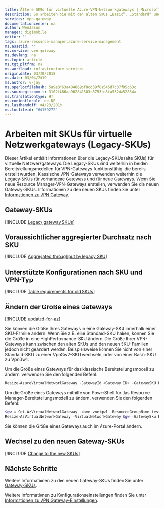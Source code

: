 ```yaml
---
title: Ältere SKUs für virtuelle Azure-VPN-Netzwerkgateways | Microsoft-Dokumentation
description: So arbeiten Sie mit den alten SKUs „Basic“, „Standard“ und „HighPerformance“ für virtuelle Netzwerkgateways.
services: vpn-gateway
documentationcenter: na
author: WenJason
manager: digimobile
editor: ''
tags: azure-resource-manager,azure-service-management
ms.assetid: ''
ms.service: vpn-gateway
ms.devlang: na
ms.topic: article
ms.tgt_pltfrm: na
ms.workload: infrastructure-services
origin.date: 03/20/2018
ms.date: 03/04/2019
ms.author: v-jay
ms.openlocfilehash: 5a9e3f63a484069bf8cd39f8a545d7c37f05c63c
ms.sourcegitcommit: 3102f886aa962842303c8753fe8fa5324a52834a
ms.translationtype: HT
ms.contentlocale: de-DE
ms.lasthandoff: 04/23/2019
ms.locfileid: "66159272"
---
```

# <a name="working-with-virtual-network-gateway-skus-legacy-skus"></a>Arbeiten mit SKUs für virtuelle Netzwerkgateways (Legacy-SKUs)

Dieser Artikel enthält Informationen über die Legacy-SKUs (alte SKUs) für virtuelle Netzwerkgateways. Die Legacy-SKUs sind weiterhin in beiden Bereitstellungsmodellen für VPN-Gateways funktionsfähig, die bereits erstellt wurden. Klassische VPN-Gateways verwenden weiterhin die Legacy-SKUs für vorhandene Gateways und für neue Gateways. Wenn Sie neue Resource Manager-VPN-Gateways erstellen, verwenden Sie die neuen Gateway-SKUs. Informationen zu den neuen SKUs finden Sie unter [Informationen zu VPN Gateway](vpn-gateway-about-vpngateways.md).

## <a name="gwsku"></a>Gateway-SKUs

[!INCLUDE [Legacy gateway SKUs](../../includes/vpn-gateway-gwsku-legacy-include.md)]

## <a name="agg"></a>Voraussichtlicher aggregierter Durchsatz nach SKU

[!INCLUDE [Aggregated throughput by legacy SKU](../../includes/vpn-gateway-table-gwtype-legacy-aggtput-include.md)]

## <a name="config"></a>Unterstützte Konfigurationen nach SKU und VPN-Typ

[!INCLUDE [Table requirements for old SKUs](../../includes/vpn-gateway-table-requirements-legacy-sku-include.md)]

## <a name="resize"></a>Ändern der Größe eines Gateways

[!INCLUDE [updated-for-az](../../includes/updated-for-az.md)]

Sie können die Größe Ihres Gateways in eine Gateway-SKU innerhalb einer SKU-Familie ändern. Wenn Sie z.B. eine Standard-SKU haben, können Sie die Größe in eine HighPerformance-SKU ändern. Die Größe Ihrer VPN-Gateways kann zwischen den alten SKUs und den neuen SKU-Familien jedoch nicht geändert werden. Beispielsweise können Sie nicht von einer Standard-SKU zu einer VpnGw2-SKU wechseln, oder von einer Basic-SKU zu VpnGw1.

Um die Größe eines Gateways für das klassische Bereitstellungsmodell zu ändern, verwenden Sie den folgenden Befehl:

```powershell
Resize-AzureVirtualNetworkGateway -GatewayId <Gateway ID> -GatewaySKU HighPerformance
```

Um die Größe eines Gateways mithilfe von PowerShell für das Resource Manager-Bereitstellungsmodell zu ändern, verwenden Sie den folgenden Befehl:

```powershell
$gw = Get-AzVirtualNetworkGateway -Name vnetgw1 -ResourceGroupName testrg
Resize-AzVirtualNetworkGateway -VirtualNetworkGateway $gw -GatewaySku HighPerformance
```
Sie können die Größe eines Gateways auch im Azure-Portal ändern.

## <a name="change"></a>Wechsel zu den neuen Gateway-SKUs

[!INCLUDE [Change to the new SKUs](../../includes/vpn-gateway-gwsku-change-legacy-sku-include.md)]

## <a name="next-steps"></a>Nächste Schritte

Weitere Informationen zu den neuen Gateway-SKUs finden Sie unter [Gateway-SKUs](vpn-gateway-about-vpngateways.md#gwsku).

Weitere Informationen zu Konfigurationseinstellungen finden Sie unter [Informationen zu VPN Gateway-Einstellungen](vpn-gateway-about-vpn-gateway-settings.md).

<!--Update_Description: wording update-->